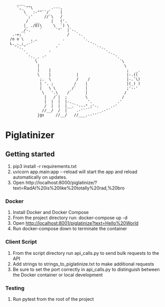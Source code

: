          ___
         ',_`""\        .---,
            \   :-""``/`    |
             `;'     //`\   /
             /   __     |   ('.
            |_ ./O)\     \  `) \
           _/-.    `      `"`  |`-.
       .-=; `                  /   `-.
      /o o \   ,_,           .        '.
      L._._;_.-'           .            `'-.
        `'-.`             '                 `'-.
            `.         '                        `-._
              '-._. -'                              '.
                 \                                    `\
                  |                                     \
                  |    |                                 ;   _.
                  \    |           |                     |-.((
                   ;.  \           /    /                |-.`\)
                   | '. ;         /    |                 |(_) )
                   |   \ \       /`    |                 ;'--'
                    \   '.\    /`      |                /
                     |   /`|  ;        \               /
                     |  |  |  |-._      '.           .'
                     /  |  |  |__.`'---"_;'-.     .-'
                    //__/  /  |    .-'``     _.-'`
                  jgs     //__/   //___.--''`

# Piglatinizer

## Getting started
  1. pip3 install -r requirements.txt
  2. uvicorn app.main:app --reload will start the app and reload automatically on updates.
  3. Open http://localhost:8000/piglatinize/?text=RadAI%20is%20like%20totally%20rad,%20bro

### Docker
  1. Install Docker and Docker Compose
  2. From the project directory run: docker-compose up -d
  3. Open <http://localhost:8001/piglatinize?text=Hello%20World>
  4. Run docker-compose down to terminate the container

### Client Script
  1. From the script directory run api_calls.py to send bulk requests to the API
  2. Add strings to strings_to_piglatinize.txt to make additional requests 
  3. Be sure to set the port correctly in api_calls.py to distinguish between the Docker container or local development

### Testing
  1. Run pytest from the root of the project
